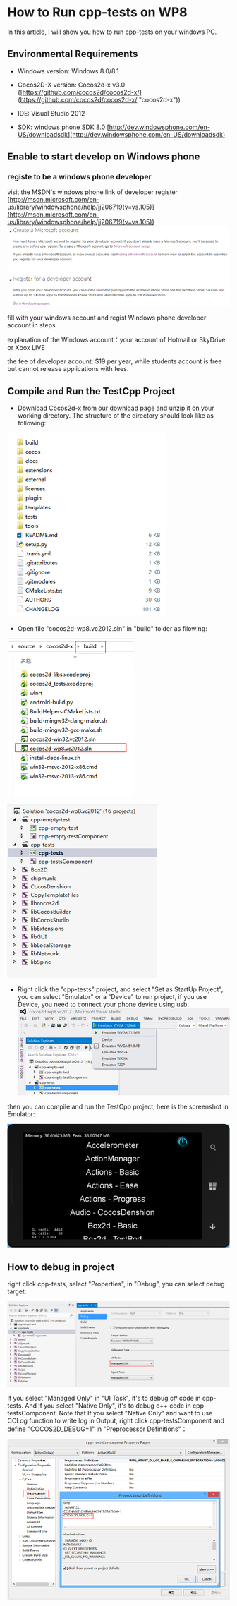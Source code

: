 # How to Run cpp-tests on WP8

In this article, I will show you how to run cpp-tests on your windows PC.

## Environmental Requirements

- Windows version: Windows 8.0/8.1

- Cocos2D-X version: Cocos2d-x v3.0 ([https://github.com/cocos2d/cocos2d-x/](https://github.com/cocos2d/cocos2d-x/ "cocos2d-x"))

- IDE: Visual Studio 2012

- SDK: windows phone SDK 8.0 [http://dev.windowsphone.com/en-US/downloadsdk](http://dev.windowsphone.com/en-US/downloadsdk)

## Enable to start develop on Windows phone

### registe to be a windows phone developer

visit the MSDN's windows phone link of developer register [http://msdn.microsoft.com/en-us/library/windowsphone/help/jj206719(v=vs.105)](http://msdn.microsoft.com/en-us/library/windowsphone/help/jj206719(v=vs.105))
![](res/4.png)

fill with your windows account and regist Windows phone developer account in steps

explanation of the Windows account：your account of Hotmail or SkyDrive or Xbox LIVE

the fee of developer account: $19 per year, while students account is free but cannot release applications with fees.

## Compile and Run the TestCpp Project

- Download Cocos2d-x from our [download page](http://cocos2d-x.org/download) and unzip it on your working directory. The structure of the directory should look like as following:

![](res/1.png)

- Open file "cocos2d-wp8.vc2012.sln" in "build" folder as fllowing:

![](res/2.png)

![](res/3.png)

- Right click the "cpp-tests" project, and select "Set as StartUp Project", you can select "Emulator" or a "Device" to run project, if you use Device, you need to connect your phone device using usb.
![](res/6.png)

then you can compile and run the TestCpp project, here is the screenshot in Emulator:

![](res/5.png)

## How to debug in project

right click cpp-tests, select "Properties", in "Debug", you can select debug target:

![](res/7.png)

If you select "Managed Only" in "UI Task", it's to debug c# code in cpp-tests. And if you select "Native Only", it's to debug c++ code in cpp-testsComponent. Note that If you select "Native Only" and want to use CCLog function to write log in Output, right click cpp-testsComponent and define "COCOS2D_DEBUG=1" in "Preprocessor Definitions"：

![](res/8.png)